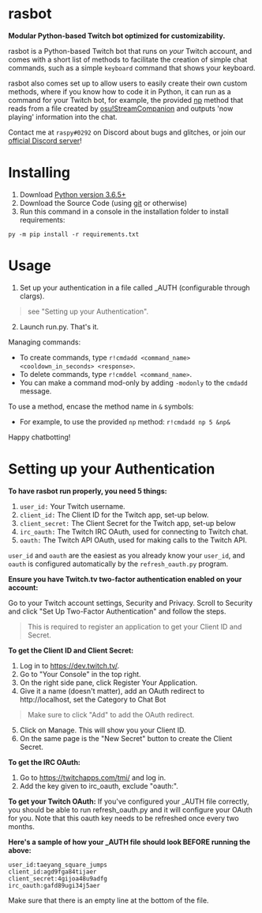 # rasbot
**Modular Python-based Twitch bot optimized for customizability.**

rasbot is a Python-based Twitch bot that runs on *your* Twitch account,
and comes with a short list of methods to facilitate the creation of simple chat commands,
such as a simple `keyboard` command that shows your keyboard.

rasbot also comes set up to allow users to easily create their own custom methods,
where if you know how to code it in Python, it can run as a command for your Twitch bot,
for example, the provided [np](https://github.com/raspy-on-osu/rasbot/blob/master/methods/np.py)
method that reads from a file created by [osu!StreamCompanion](https://github.com/Piotrekol/StreamCompanion)
and outputs 'now playing' information into the chat.

Contact me at `raspy#0292` on Discord about bugs and glitches,
or join our [official Discord server](https://discord.gg/qpyT4zx)!

# Installing
1. Download [Python version 3.6.5+](https://www.python.org/downloads/)
2. Download the Source Code (using [git](https://git-scm.com/downloads) or otherwise)
3. Run this command in a console in the installation folder to install requirements:
```
py -m pip install -r requirements.txt
```

# Usage
1. Set up your authentication in a file called \_AUTH (configurable through clargs).
> see "Setting up your Authentication".
2. Launch run.py. That's it.

Managing commands:
- To create commands, type `r!cmdadd <command_name> <cooldown_in_seconds> <response>`.
- To delete commands, type `r!cmddel <command_name>`.
- You can make a command mod-only by adding `-modonly` to the `cmdadd` message.

To use a method, encase the method name in `&` symbols:
- For example, to use the provided `np` method: `r!cmdadd np 5 &np&`

Happy chatbotting!

# Setting up your Authentication

**To have rasbot run properly, you need 5 things:**
1. `user_id:` Your Twitch username.
2. `client_id:` The Client ID for the Twitch app, set-up below.
3. `client_secret:` The Client Secret for the Twitch app, set-up below
4. `irc_oauth:` The Twitch IRC OAuth, used for connecting to Twitch chat.
5. `oauth:` The Twitch API OAuth, used for making calls to the Twitch API.

`user_id` and `oauth` are the easiest as you already know your `user_id`, and `oauth` is configured automatically by the `refresh_oauth.py` program.

**Ensure you have Twitch.tv two-factor authentication enabled on your account:**

Go to your Twitch account settings, Security and Privacy.
Scroll to Security and click "Set Up Two-Factor Authentication" and follow the steps.
> This is required to register an application to get your Client ID and Secret.

**To get the Client ID and Client Secret:**
1. Log in to https://dev.twitch.tv/.
2. Go to "Your Console" in the top right.
3. On the right side pane, click Register Your Application.
4. Give it a name (doesn't matter), add an OAuth redirect to http://localhost, set the Category to Chat Bot
> Make sure to click "Add" to add the OAuth redirect.
5. Click on Manage. This will show you your Client ID.
6. On the same page is the "New Secret" button to create the Client Secret.

**To get the IRC OAuth:**
1. Go to https://twitchapps.com/tmi/ and log in.
2. Add the key given to irc_oauth, exclude "oauth:".

**To get your Twitch OAuth:**
If you've configured your \_AUTH file correctly, you should be able to run refresh_oauth.py and it will configure your OAuth for you.
Note that this oauth key needs to be refreshed once every two months.

**Here's a sample of how your \_AUTH file should look BEFORE running the above:**
```
user_id:taeyang_square_jumps
client_id:agd9fga84tijaer
client_secret:4gijoa48u9adfg
irc_oauth:gafd89ugi34j5aer

```
Make sure that there is an empty line at the bottom of the file.
